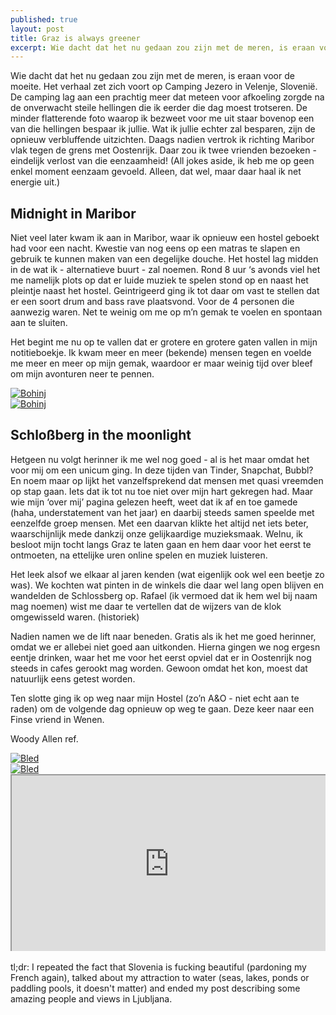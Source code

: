 ```yaml
---
published: true
layout: post
title: Graz is always greener
excerpt: Wie dacht dat het nu gedaan zou zijn met de meren, is eraan voor de moeite. Het verhaal zet zich voort op Camping Jezero in Velenje, Slovenië. De camping lag aan een prachtig meer dat meteen voor afkoeling zorgde na de onverwacht steile hellingen die ik eerder die dag moest trotseren. De minder flatterende foto waarop ik bezweet voor me uit staar bovenop een van die hellingen bespaar ik jullie. Wat ik jullie echter zal besparen, zijn de opnieuw verbluffende uitzichten. Daags nadien vertrok ik richting Maribor vlak tegen de grens met Oostenrijk. Daar zou ik twee vrienden bezoeken - eindelijk verlost van die eenzaamheid! (All jokes aside, ik heb me op geen enkel moment eenzaam gevoeld. Alleen, dat wel, maar daar haal ik net energie uit.)
---
```

Wie dacht dat het nu gedaan zou zijn met de meren, is eraan voor de moeite. Het verhaal zet zich voort op Camping Jezero in Velenje, Slovenië. De camping lag aan een prachtig meer dat meteen voor afkoeling zorgde na de onverwacht steile hellingen die ik eerder die dag moest trotseren. De minder flatterende foto waarop ik bezweet voor me uit staar bovenop een van die hellingen bespaar ik jullie. Wat ik jullie echter zal besparen, zijn de opnieuw verbluffende uitzichten. Daags nadien vertrok ik richting Maribor vlak tegen de grens met Oostenrijk. Daar zou ik twee vrienden bezoeken - eindelijk verlost van die eenzaamheid! (All jokes aside, ik heb me op geen enkel moment eenzaam gevoeld. Alleen, dat wel, maar daar haal ik net energie uit.)

## Midnight in Maribor

Niet veel later kwam ik aan in Maribor, waar ik opnieuw een hostel geboekt had voor een nacht. 
Kwestie van nog eens op een matras te slapen en gebruik te kunnen maken van een degelijke douche. Het hostel lag midden in de wat ik - alternatieve buurt - zal noemen. Rond 8 uur ‘s avonds viel het me namelijk plots op dat er luide muziek te spelen stond op en naast het pleintje naast het hostel. Geintrigeerd ging ik tot daar om vast te stellen dat er een soort drum and bass rave plaatsvond. Voor de 4 personen die aanwezig waren. Net te weinig om me op m’n gemak te voelen en spontaan aan te sluiten.

Het begint me nu op te vallen dat er grotere en grotere gaten vallen in mijn notitieboekje. Ik kwam meer en meer (bekende) mensen tegen en voelde me meer en meer op mijn gemak, waardoor er maar weinig tijd over bleef om mijn avonturen neer te pennen.

<div class="row">
<article class="6u 12u$(xsmall) work-item">
<a href="{{ site.github.url }}/images/posts/Bohinj 1.jpg" class="image fit thumb"><img src="{{ site.github.url }}/images/posts/Bohinj1_Small.jpg" alt="Bohinj" /></a>
</article>
<article class="6u$ 12u$(xsmall) work-item">
<a href="{{ site.github.url }}/images/posts/Bohinj 2.jpg" class="image fit thumb"><img src="{{ site.github.url }}/images/posts/Bohinj2_Small.jpg" alt="Bohinj" /></a>
</article>
</div>

## Schloßberg in the moonlight

Hetgeen nu volgt herinner ik me wel nog goed - al is het maar omdat het voor mij om een unicum ging. In deze tijden van Tinder, Snapchat, Bubbl? En noem maar op lijkt het vanzelfsprekend dat mensen met quasi vreemden op stap gaan. Iets dat ik tot nu toe niet over mijn hart gekregen had. Maar wie mijn ‘over mij’ pagina gelezen heeft, weet dat ik af en toe gamede (haha, understatement van het jaar) en daarbij steeds samen speelde met eenzelfde groep mensen. Met een daarvan klikte het altijd net iets beter, waarschijnlijk mede dankzij onze gelijkaardige muzieksmaak. Welnu, ik besloot mijn tocht langs Graz te laten gaan en hem daar voor het eerst te ontmoeten, na ettelijke uren online spelen en muziek luisteren. 

Het leek alsof we elkaar al jaren kenden (wat eigenlijk ook wel een beetje zo was). We kochten wat pinten in de winkels die daar wel lang open blijven en wandelden de Schlossberg op. Rafael (ik vermoed dat ik hem wel bij naam mag noemen) wist me daar te vertellen dat de wijzers van de klok omgewisseld waren. (historiek)

Nadien namen we de lift naar beneden. Gratis als ik het me goed herinner, omdat we er allebei niet goed aan uitkonden. Hierna gingen we nog ergesn eentje drinken, waar het me voor het eerst opviel dat er in Oostenrijk nog steeds in cafes gerookt mag worden. Gewoon omdat het kon, moest dat natuurlijk eens getest worden.

Ten slotte ging ik op weg naar mijn Hostel (zo’n A&O - niet echt aan te raden) om de volgende dag opnieuw op weg te gaan. Deze keer naar een Finse vriend in Wenen.

Woody Allen ref.

<div class="row">
<article class="6u 12u$(xsmall) work-item">
<a href="{{ site.github.url }}/images/posts/Bled 1.jpg" class="image fit thumb"><img src="{{ site.github.url }}/images/posts/Bled1_Small.jpg" alt="Bled" /></a>
</article>
<article class="6u$ 12u$(xsmall) work-item">
<a href="{{ site.github.url }}/images/posts/Bled 2.jpg" class="image fit thumb"><img src="{{ site.github.url }}/images/posts/Bled2_Small.jpg" alt="Bled" /></a>
</article>
</div>

<style>.embed-container { position: relative; padding-bottom: 56.25%; height: 0; overflow: hidden; max-width: 100%; } .embed-container iframe, .embed-container object, .embed-container embed { position: absolute; top: 0; left: 0; width: 100%; height: 100%; }</style><div class='embed-container'><iframe src='https://www.google.com/maps/d/embed?mid=1h52MkOEyZpzAVWLbLCiISP-lOKk' width='640' height='480'></iframe></div>
<br>
tl;dr: I repeated the fact that Slovenia is fucking beautiful (pardoning my French again), talked about my attraction to water (seas, lakes, ponds or paddling pools, it doesn't matter) and ended my post describing some amazing people and views in Ljubljana.

